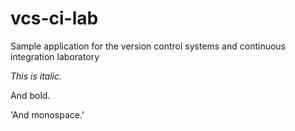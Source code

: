 # vcs-ci-lab
Sample application for the version control systems and continuous integration laboratory

*This is italic.*

And bold.

'And monospace.'
